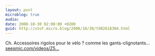 ```yaml
---
layout: post
microblog: true
audio: 
date: 2008-10-30 02:00:00 +0200
guid: http://xtof.micro.blog/2008/10/30/t982618304.html
---
```

Ch. Accessoires rigolos pour le vélo ? comme les gants-clignotants... [seesmic.com/videos/Z5...](http://seesmic.com/videos/Z5bCiiLATe)
